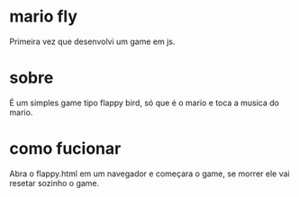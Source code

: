 # mario fly

Primeira vez que desenvolvi um game em js.

# sobre

É um simples game tipo flappy bird, só que é o mario e toca a musica do mario.

#  como fucionar
Abra o flappy.html em um navegador e começara o game, se morrer ele vai resetar sozinho o game.
